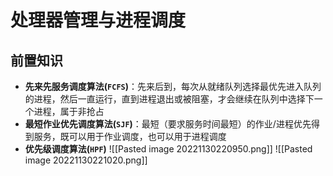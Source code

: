 # 处理器管理与进程调度
## 前置知识
- **先来先服务调度算法(`FCFS`)**：先来后到，每次从就绪队列选择最优先进入队列的进程，然后一直运行，直到进程退出或被阻塞，才会继续在队列中选择下一个进程，属于非抢占
- **最短作业优先调度算法(`SJF`)**：最短（要求服务时间最短）的作业/进程优先得到服务，既可以用于作业调度，也可以用于进程调度
- **优先级调度算法(`HPF`)**
![[Pasted image 20221130220950.png]]
![[Pasted image 20221130221020.png]]